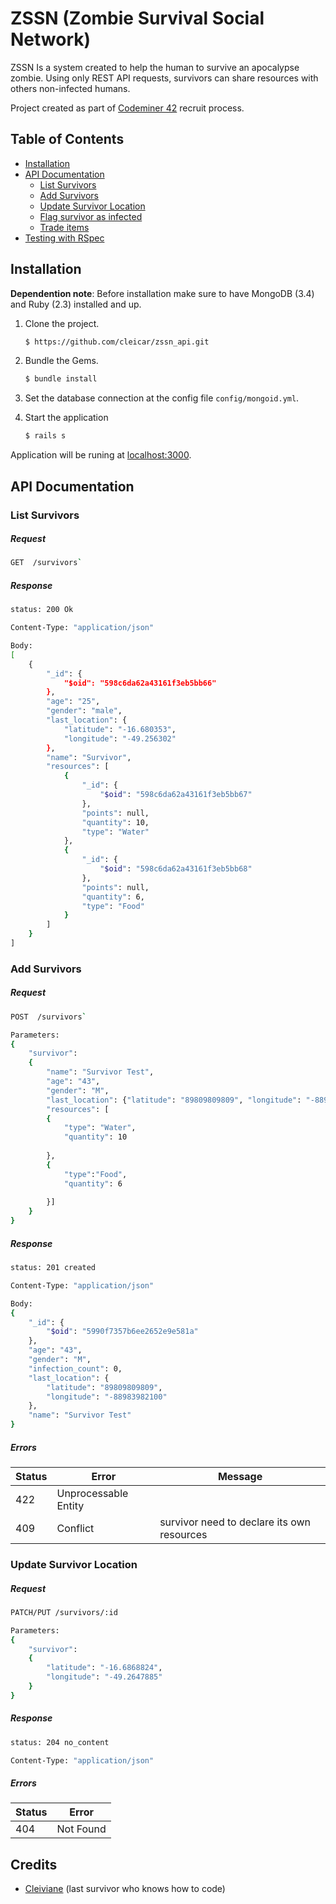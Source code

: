 # ZSSN (Zombie Survival Social Network)

ZSSN Is a system created to help the human to survive an apocalypse zombie. Using only REST API requests, survivors can share resources with others non-infected humans.

Project created as part of [Codeminer 42](http://www.codeminer42.com/) recruit process.

## Table of Contents

* [Installation](#installation)
* [API Documentation](#api-documentation)
  * [List Survivors](#list-survivors)
  * [Add Survivors](#add-survivors)
  * [Update Survivor Location](#update-survivor-location)
  * [Flag survivor as infected](#flag-survivor-as-infected)
  * [Trade items](#trade-items)
* [Testing with RSpec](#testing-with-rspec)

## Installation

**Dependention note**: Before installation make sure to have MongoDB (3.4) and Ruby (2.3) installed and up. 

1. Clone the project.

	~~~ sh
	$ https://github.com/cleicar/zssn_api.git
	~~~

2. Bundle the Gems.

	~~~ sh
	$ bundle install
	~~~

3. Set the database connection at the config file `config/mongoid.yml`.

4. Start the application

	~~~ sh
	$ rails s
	~~~

Application will be runing at [localhost:3000](http://localhost:3000).

## API Documentation

### List Survivors

##### Request 

```sh
GET  /survivors`
```

##### Response

```sh
status: 200 Ok
```

```sh
Content-Type: "application/json"
```

```sh
Body:
[
    {
        "_id": {
            "$oid": "598c6da62a43161f3eb5bb66"
        },
        "age": "25",
        "gender": "male",
        "last_location": {
            "latitude": "-16.680353",
            "longitude": "-49.256302"
        },
        "name": "Survivor",
        "resources": [
            {
                "_id": {
                    "$oid": "598c6da62a43161f3eb5bb67"
                },
                "points": null,
                "quantity": 10,
                "type": "Water"
            },
            {
                "_id": {
                    "$oid": "598c6da62a43161f3eb5bb68"
                },
                "points": null,
                "quantity": 6,
                "type": "Food"
            }
        ]
    }
]
```

### Add Survivors

##### Request 

```sh
POST  /survivors`
```

```sh
Parameters:
{
    "survivor": 
    {
        "name": "Survivor Test", 
        "age": "43", 
        "gender": "M", 
        "last_location": {"latitude": "89809809809", "longitude": "-88983982100"},
        "resources": [
        {
            "type": "Water", 
            "quantity": 10
            
        }, 
        { 
            "type":"Food", 
            "quantity": 6
            
        }]
    }
}
```

##### Response

```sh
status: 201 created
```

```sh
Content-Type: "application/json"
```

```sh
Body:
{
    "_id": {
        "$oid": "5990f7357b6ee2652e9e581a"
    },
    "age": "43",
    "gender": "M",
    "infection_count": 0,
    "last_location": {
        "latitude": "89809809809",
        "longitude": "-88983982100"
    },
    "name": "Survivor Test"
}
```

##### Errors
Status | Error                | Message
------ | ---------------------|--------
422    | Unprocessable Entity |   
409    | Conflict             | survivor need to declare its own resources

### Update Survivor Location

##### Request 

```sh
PATCH/PUT /survivors/:id
```

```sh
Parameters:
{
    "survivor": 
    {
        "latitude": "-16.6868824", 
        "longitude": "-49.2647885"
    }
}
```

##### Response

```sh
status: 204 no_content
```

```sh
Content-Type: "application/json"
```

##### Errors
Status | Error      |
------ | -----------|
404    | Not Found  |



## Credits

- [Cleiviane](https://about.me/cleiviane) (last survivor who knows how to code) 

